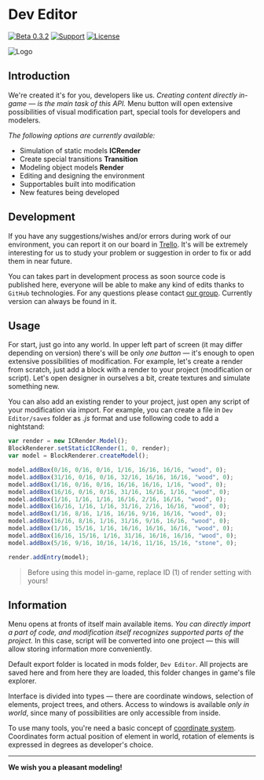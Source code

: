 # Dev Editor
[![Beta 0.3.2](https://img.shields.io/badge/version-0.3.2-green.svg)](https://vk.com/wall-168765348_96)
[![Support](https://img.shields.io/github/repo-size/maxfeed/dev-editor)](https://vk.com/nteditor)
[![License](https://img.shields.io/:license-apache-blue.svg)](http://www.apache.org/licenses/LICENSE-2.0.html)

![Logo](https://i.imgur.com/DBA28dI.png)

## Introduction

We're created it's for you, developers like us. _Creating content directly in-game — is the main task of this API._ Menu button will open extensive possibilities of visual modification part, special tools for developers and modelers.

_The following options are currently available:_
- Simulation of static models **ICRender**
- Create special transitions **Transition**
- Modeling object models **Render**
- Editing and designing the environment
- Supportables built into modification
- New features being developed

## Development

If you have any suggestions/wishes and/or errors during work of our environment, you can report it on our board in [Trello](https://trello.com/b/wzYtpA3W/dev-editor). It's will be extremely interesting for us to study your problem or suggestion in order to fix or add them in near future.

You can takes part in development process as soon source code is published here, everyone will be able to make any kind of edits thanks to `GitHub` technologies. For any questions please contact [our group](https://vk.me/nernar). Currently version can always be found in it.

## Usage

For start, just go into any world. In upper left part of screen (it may differ depending on version) there's will be only _one button_ — it's enough to open extensive possibilities of modification. For example, let's create a render from scratch, just add a block with a render to your project (modification or script). Let's open designer in ourselves a bit, create textures and simulate something new.

You can also add an existing render to your project, just open any script of your modification via import. For example, you can create a file in `Dev Editor/saves` folder as _.js_ format and use following code to add a nightstand:
```js
var render = new ICRender.Model();
BlockRenderer.setStaticICRender(1, 0, render);
var model = BlockRenderer.createModel();

model.addBox(0/16, 0/16, 0/16, 1/16, 16/16, 16/16, "wood", 0);
model.addBox(31/16, 0/16, 0/16, 32/16, 16/16, 16/16, "wood", 0);
model.addBox(1/16, 0/16, 0/16, 16/16, 16/16, 1/16, "wood", 0);
model.addBox(16/16, 0/16, 0/16, 31/16, 16/16, 1/16, "wood", 0);
model.addBox(1/16, 1/16, 1/16, 16/16, 2/16, 16/16, "wood", 0);
model.addBox(16/16, 1/16, 1/16, 31/16, 2/16, 16/16, "wood", 0);
model.addBox(1/16, 8/16, 1/16, 16/16, 9/16, 16/16, "wood", 0);
model.addBox(16/16, 8/16, 1/16, 31/16, 9/16, 16/16, "wood", 0);
model.addBox(1/16, 15/16, 1/16, 16/16, 16/16, 16/16, "wood", 0);
model.addBox(16/16, 15/16, 1/16, 31/16, 16/16, 16/16, "wood", 0);
model.addBox(5/16, 9/16, 10/16, 14/16, 11/16, 15/16, "stone", 0);

render.addEntry(model);
```
> Before using this model in-game, replace ID (1) of render setting with yours!

## Information

Menu opens at fronts of itself main available items. _You can directly import a part of code, and modification itself recognizes supported parts of the project._ In this case, script will be converted into one project — this will allow storing information more conveniently.
 
Default export folder is located in mods folder, `Dev Editor`. All projects are saved here and from here they are loaded, this folder changes in game's file explorer.

Interface is divided into types — there are coordinate windows, selection of elements, project trees, and others. Access to windows is available _only in world_, since many of possibilities are only accessible from inside.

To use many tools, you're need a basic concept of [coordinate system](https://en.m.wikipedia.org/wiki/Cartesian_coordinate_system). Coordinates form actual position of element in world, rotation of elements is expressed in degrees as developer's choice.

-------

**We wish you a pleasant modeling!**
